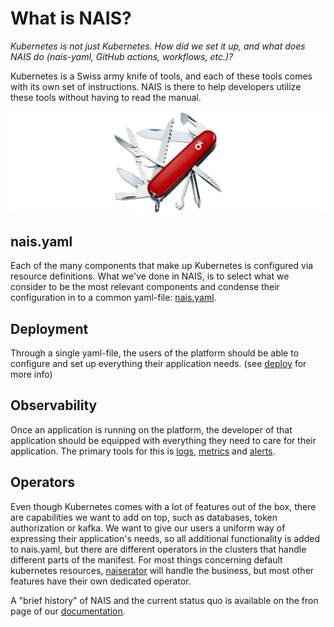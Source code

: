 # What is NAIS?

_Kubernetes is not just Kubernetes. How did we set it up, and what does NAIS do (nais-yaml, GitHub actions, workflows, etc.)?_

Kubernetes is a Swiss army knife of tools, and each of these tools comes with its own set of instructions.
NAIS is there to help developers utilize these tools without having to read the manual.

![](../assets/nais_army_knife.png)

## nais.yaml
Each of the many components that make up Kubernetes is configured via resource definitions.
What we've done in NAIS, is to select what we consider to be the most relevant components and condense their configuration in to a common yaml-file: [nais.yaml](https://doc.nais.io/nais-application/example/).

## Deployment
Through a single yaml-file, the users of the platform should be able to configure and set up everything their application needs. (see [deploy](/technical/deploy) for more info)

## Observability
Once an application is running on the platform, the developer of that application should be equipped with everything they need to care for their application.
The primary tools for this is [logs](https://doc.nais.io/observability/logs/), [metrics](https://doc.nais.io/observability/metrics/) and [alerts](https://doc.nais.io/observability/alerts/).

## Operators
Even though Kubernetes comes with a lot of features out of the box, there are capabilities we want to add on top, such as databases, token authorization or kafka.
We want to give our users a uniform way of expressing their application's needs, so all additional functionality is added to nais.yaml, but there are different operators in the clusters that handle different parts of the manifest.
For most things concerning default kubernetes resources, [naiserator](https://github.com/nais/naiserator) will handle the business, but most other features have their own dedicated operator. 

A "brief history" of NAIS and the current status quo is available on the fron page of our [documentation](https://doc.nais.io).
